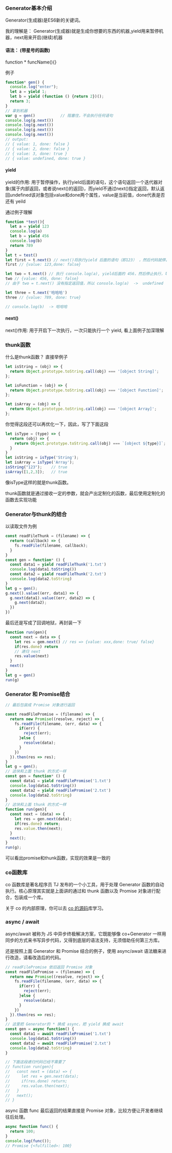 ### Generator基本介绍
Generator(生成器)是ES6新的关键词。

我的理解是： Generator(生成器)就是生成你想要的东西的机器,yield用来暂停机器，next用来开启(继续)机器

#### 语法： (带星号的函数) 
function * funcName(){}

例子
```js
function* gen() {
  console.log("enter");
  let a = yield 1;
  let b = yield (function () {return 2})();
  return 3;
}
// 拿到机器
var g = gen()           // 阻塞住，不会执行任何语句
console.log(g.next())
console.log(g.next())
console.log(g.next())
console.log(g.next()) 
// output:
// { value: 1, done: false }
// { value: 2, done: false }
// { value: 3, done: true }
// { value: undefined, done: true }
```

#### yield
yield的作用:  用于暂停操作，执行yield后面的语句，这个语句返回一个迭代器对象(属于内部返回，或者说next()的返回)，而yield不通过next()指定返回，默认返回undefined该对象包括value和done两个属性，value是当前值，done代表是否还有 yeild

通过例子理解
```js
function *test(){
  let a = yield 123
  console.log(a)
  let b = yield 456
  console.log(b)
  return 789
}
let t = test()
let first = t.next() // next()将执行yield 后面的语句（即123） ，然后代码就停止了，等待下一次next
first // {value: 123,done: false}

let two = t.next() // 执行 console.log(a), yield后面的 456，然后停止执行，等待下一次next
two // {value: 456, done: false}
// 由于 two = t.next() 没有指定返回值，所以 console.log(a)  ->  undefined

let three = t.next('哈哈哈')
three // {value: 789, done: true}

// console.log(b)  -> 哈哈哈
```
#### next()
next()作用: 用于开启下一次执行，一次只能执行一个 yield, 看上面例子加深理解


### thunk函数

什么是thunk函数？ 直接举例子

```js
let isString = (obj) => {
  return Object.prototype.toString.call(obj) === '[object String]';
};

let isFunction = (obj) => {
  return Object.prototype.toString.call(obj) === '[object Function]';
};

let isArray = (obj) => {
  return Object.prototype.toString.call(obj) === '[object Array]';
};
```

你觉得这段还可以再优化一下，因此，写了下面这段
```js
let isType = (type) => {
  return (obj) => {
    return Object.prototype.toString.call(obj) === `[object ${type}]`;
  }
}
let isString = isType('String');
let isArray = isType('Array');
isString("123");    // true
isArray([1,2,3]);   // true
```

像isType这样的就是thunk函数。

thunk函数就是通过接收一定的参数，就会产出定制化的函数，最后使用定制化的函数去实现功能

### Generator与thunk的结合

以读取文件为例
```js
const readFileThunk = (filename) => {
  return (callback) => {
    fs.readFile(filename, callback);
  }
}
const gen = function* () {
  const data1 = yield readFileThunk('1.txt')
  console.log(data1.toString())
  const data2 = yield readFileThunk('2.txt')
  console.log(data2.toString)
}
let g = gen();
g.next().value((err, data1) => {
  g.next(data1).value((err, data2) => {
    g.next(data2);
  })
})
```

最后还是写成了回调地狱，再封装一下

```js
function run(gen){
  const next = data => {
    let res = gem.next() // res => {value: xxx,done: true/ false}
    if(res.done) return
    // 递归 next
    res.value(next)
  }
  next()
}
let g = gen()
run(g)
```
 
### Generator 和 Promise结合

```js
// 最后包装成 Promise 对象进行返回

const readFilePromise = (filename) => {
  return new Promise((resolve, reject) => {
    fs.readFile(filename, (err, data) => {
      if(err) {
        reject(err);
      }else {
        resolve(data);
      }
    })
  }).then(res => res);
}
let g = gen();
// 这块和上面 thunk 的方式一样
const gen = function* () {
  const data1 = yield readFilePromise('1.txt')
  console.log(data1.toString())
  const data2 = yield readFilePromise('2.txt')
  console.log(data2.toString)
}
// 这块和上面 thunk 的方式一样
function run(gen){
  const next = (data) => {
    let res = gen.next(data);
    if(res.done) return;
    res.value.then(next);
  }
  next();
}
run(g);
```
可以看出promise和thunk函数，实现的效果是一致的

### co函数库
co 函数库是著名程序员 TJ 发布的一个小工具，用于处理 Generator 函数的自动执行。核心原理其实就是上面讲的通过和 thunk 函数以及 Promise 对象进行配合，包装成一个库。

关于 co 的内部原理，你可以去 [co 的源码](https://github.com/tj/co/blob/master/index.js)库学习。

### async / await

async/await 被称为 JS 中异步终极解决方案，它既能够像 co+Generator 一样用同步的方式来书写异步代码，又得到底层的语法支持，无须借助任何第三方库。

还是按照上面 Generator 和 Promise 结合的例子，使用 async/await 语法糖来进行改造，请看改造后的代码。

```js
// readFilePromise 依旧返回 Promise 对象
const readFilePromise = (filename) => {
  return new Promise((resolve, reject) => {
    fs.readFile(filename, (err, data) => {
      if(err) {
        reject(err);
      }else {
        resolve(data);
      }
    })
  }).then(res => res);
}
// 这里把 Generator的 * 换成 async，把 yield 换成 await
const gen = async function() {
  const data1 = await readFilePromise('1.txt')
  console.log(data1.toString())
  const data2 = await readFilePromise('2.txt')
  console.log(data2.toString)
}

// 下面这段递归代码已经不需要了
// function run(gen){
//   const next = (data) => {
//     let res = gen.next(data);
//     if(res.done) return;
//     res.value.then(next);
//   }
//   next();
// }
```


async 函数 func 最后返回的结果直接是 Promise 对象，比较方便让开发者继续往后处理。

```js
async function func() {
  return 100;
}
console.log(func());
// Promise {<fulfilled>: 100}
```
